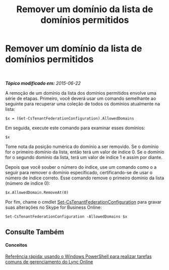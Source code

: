 ﻿---
title: Remover um domínio da lista de domínios permitidos
TOCTitle: Remover um domínio da lista de domínios permitidos
ms:assetid: 04948582-363b-49bd-8305-166c4c1d0dd9
ms:mtpsurl: https://technet.microsoft.com/pt-br/library/Dn362766(v=OCS.15)
ms:contentKeyID: 56270366
ms.date: 06/02/2017
mtps_version: v=OCS.15
ms.translationtype: HT
---

# Remover um domínio da lista de domínios permitidos

 

_**Tópico modificado em:** 2015-06-22_

A remoção de um domínio da lista dos domínios permitidos envolve uma série de etapas. Primeiro, você deverá usar um comando semelhante ao seguinte para recuperar uma coleção de todos os domínios atualmente na lista:

    $x = (Get-CsTenantFederationConfiguration).AllowedDomains

Em seguida, execute este comando para examinar esses domínios:

``` 
$x
```

Tome nota da posição numérica do domínio a ser removido. Se o domínio for o primeiro domínio da lista, então terá um valor de índice 0. Se o domínio for o segundo domínio da lista, terá um valor de índice 1 e assim por diante.

Depois que você souber o número do índice, use um comando como o a seguir para remover o domínio especificado, certificando-se de usar o número de índice correto. Esse comando remove o primeiro domínio da lista (número de índice 0):

    $x.AllowedDomain.RemoveAt(0)

Por fim, chame o cmdlet [Set-CsTenantFederationConfiguration](set-cstenantfederationconfiguration.md) para gravar suas alterações no Skype for Business Online:

    Set-CsTenantFederationConfiguration -AllowedDomains $x

## Consulte Também

#### Conceitos

[Referência rápida: usando o Windows PowerShell para realizar tarefas comuns de gerenciamento do Lync Online](quick-reference-using-windows-powershell-to-do-common-skype-for-business-online-management-tasks.md)

